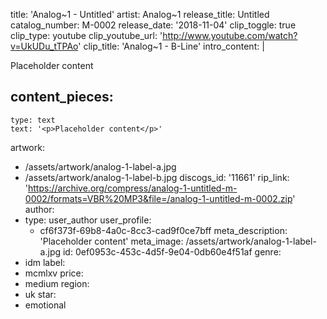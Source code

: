 title: 'Analog~1 - Untitled'
artist: Analog~1
release_title: Untitled
catalog_number: M-0002
release_date: '2018-11-04'
clip_toggle: true
clip_type: youtube
clip_youtube_url: 'http://www.youtube.com/watch?v=UkUDu_tTPAo'
clip_title: 'Analog~1 - B-Line'
intro_content: |
  <p>Placeholder content
  </p>

content_pieces:
  -
    type: text
    text: '<p>Placeholder content</p>'
artwork:
  - /assets/artwork/analog-1-label-a.jpg
  - /assets/artwork/analog-1-label-b.jpg
discogs_id: '11661'
rip_link: 'https://archive.org/compress/analog-1-untitled-m-0002/formats=VBR%20MP3&file=/analog-1-untitled-m-0002.zip'
author:
  -
    type: user_author
    user_profile:
      - cf6f373f-69b8-4a0c-8cc3-cad9f0ce7bff
meta_description: 'Placeholder content'
meta_image: /assets/artwork/analog-1-label-a.jpg
id: 0ef0953c-453c-4d5f-9e04-0db60e4f51af
genre:
  - idm
label:
  - mcmlxv
price:
  - medium
region:
  - uk
star:
  - emotional
